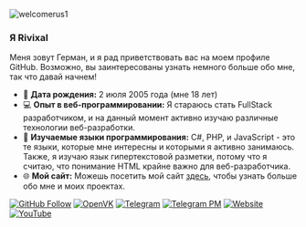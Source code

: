 ![welcomerus1](https://github.com/Rivixal/Rivixal/assets/93471604/d3025f72-012e-43df-9173-ce942e855fcd)


### Я Rivixal
Меня зовут Герман, и я рад приветствовать вас на моем профиле GitHub. Возможно, вы заинтересованы узнать немного больше обо мне, так что давай начнем!

- 🎂 **Дата рождения:** 2 июля 2005 года (мне 18 лет)
- 💻 **Опыт в веб-программировании:** Я стараюсь стать FullStack разработчиком, и на данный момент активно изучаю различные технологии веб-разработки.
- 📘 **Изучаемые языки программирования:** C#, PHP, и JavaScript - это те языки, которые мне интересны и которыми я активно занимаюсь. Также, я изучаю язык гипертекстовой разметки, потому что я считаю, что понимание HTML крайне важно для веб-разработчика.
- 🌐 **Мой сайт:** Можешь посетить мой сайт [здесь](https://rivixal.github.io), чтобы узнать больше обо мне и моих проектах.


[![GitHub Follow](https://img.shields.io/github/followers/rivixal?style=social)](https://github.com/rivixal)
[![OpenVK](https://img.shields.io/badge/OpenVK-Profile-darkgray)](https://ovk.to/maydilsiel)
[![Telegram](https://img.shields.io/badge/Telegram-Channel-blue)](https://t.me/rivixal_official)
[![Telegram PM](https://img.shields.io/badge/Telegram-PM-blue)](https://t.me/rivixal)
[![Website](https://img.shields.io/badge/Website-Visit-black)](https://rivixal.github.io)
[![YouTube](https://img.shields.io/badge/Youtube-Visit-darkred)](https://youtube.com/@rivixal)


<!--
**Rivixal/Rivixal** is a ✨ _special_ ✨ repository because its `README.md` (this file) appears on your GitHub profile.

Here are some ideas to get you started:

- 🔭 I’m currently working on ...
- 🌱 I’m currently learning ...
- 👯 I’m looking to collaborate on ...
- 🤔 I’m looking for help with ...
- 💬 Ask me about ...
- 📫 How to reach me: ...
- 😄 Pronouns: ...
- ⚡ Fun fact: ...
-->
